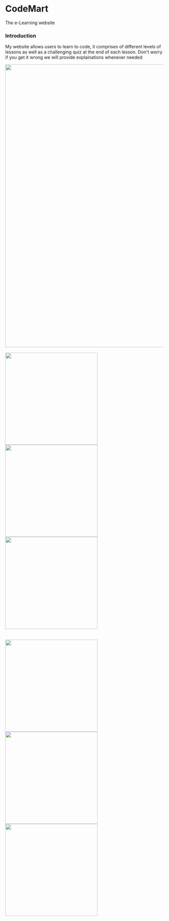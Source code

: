 # CodeMart
The e-Learning website

### Introduction
My website allows users to learn to code, it comprises of different levels of lessons as well as a challenging quiz at the end of each lesson.
Don't worry if you get it wrong we will provide explainations whenever needed

<img src="https://github.com/Roal5236/IWP_Project_CodeMart/blob/master/Screenshots/Screenshot%20(13).png" width="900" align="center">
<br>
<br>
<div>
<img src="https://github.com/Roal5236/IWP_Project_CodeMart/blob/master/Screenshots/Screenshot%20(10).png" width="293">
<img src="https://github.com/Roal5236/IWP_Project_CodeMart/blob/master/Screenshots/Screenshot%20(11).png" width="293">
<img src="https://github.com/Roal5236/IWP_Project_CodeMart/blob/master/Screenshots/Screenshot%20(9).png" width="293">
</div>
<br>
<br>
<div>
<img src="https://github.com/Roal5236/IWP_Project_CodeMart/blob/master/Screenshots/Screenshot%20(15).png" width="293">
<img src="https://github.com/Roal5236/IWP_Project_CodeMart/blob/master/Screenshots/Screenshot%20(12).png" width="293">
<img src="https://github.com/Roal5236/IWP_Project_CodeMart/blob/master/Screenshots/Screenshot%20(14).png" width="293">
</div>

